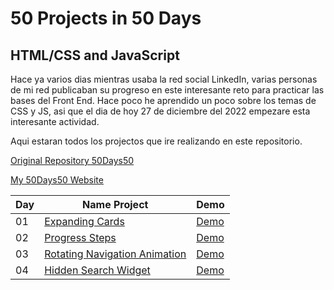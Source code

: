 # 50 Projects in 50 Days
## HTML/CSS and JavaScript

Hace ya varios dias mientras usaba la red social LinkedIn, varias personas de mi red publicaban su progreso en este interesante reto para practicar las bases del Front End. Hace poco he aprendido un poco sobre los temas de CSS y JS, asi que el dia de hoy 27 de diciembre del 2022 empezare esta interesante actividad.

Aqui estaran todos los projectos que ire realizando en este repositorio.

[Original Repository 50Days50](https://github.com/bradtraversy/50projects50days)

[My 50Days50 Website]()

| Day | Name Project | Demo |
| - | - | - |
| 01 | [Expanding Cards](https://github.com/axelolea/50projects-in-50days/tree/main/day01) | [Demo]() |
| 02 | [Progress Steps](https://github.com/axelolea/50projects-in-50days/tree/main/day02) | [Demo]() |
| 03 | [Rotating Navigation Animation](https://github.com/axelolea/50projects-in-50days/tree/main/day03) | [Demo]() |
| 04 | [Hidden Search Widget](https://github.com/axelolea/50projects-in-50days/tree/main/day04) | [Demo]() |